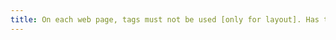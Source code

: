 ```yaml
---
title: On each web page, tags must not be used [only for layout]. Has this rule been followed?
---
```


